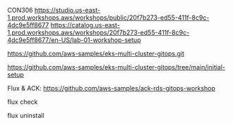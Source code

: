 CON306
https://studio.us-east-1.prod.workshops.aws/workshops/public/20f7b273-ed55-411f-8c9c-4dc9e5ff8677
https://catalog.us-east-1.prod.workshops.aws/workshops/20f7b273-ed55-411f-8c9c-4dc9e5ff8677/en-US/lab-01-workshop-setup


https://github.com/aws-samples/eks-multi-cluster-gitops.git


https://github.com/aws-samples/eks-multi-cluster-gitops/tree/main/initial-setup




Flux & ACK: https://github.com/aws-samples/ack-rds-gitops-workshop


flux check

flux uninstall

